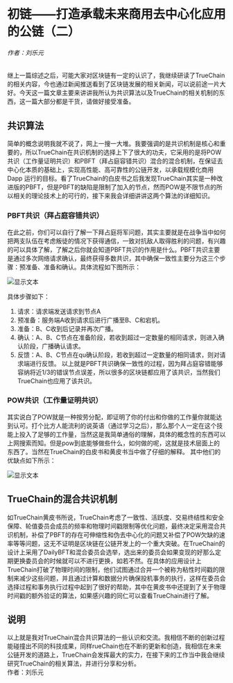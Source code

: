 # 初链——打造承载未来商用去中心化应用的公链（二）
###### 作者：刘乐元
继上一篇综述之后，可能大家对区块链有一定的认识了，我继续研读了TrueChain的相关内容，今也通过新闻推送看到了区块链发展的相关新闻，可以说前途一片大好。今天这一篇文章主要来讲讲我所认为共识算法以及TrueChain的相关机制的东西，这一篇大部分都是干货，请做好接受准备。
## 共识算法
简单的概念说明我就不说了，网上一搜一大堆。我要强调的是共识机制是核心和重要的，所以TrueChain在共识机制的选择上下了很大的功夫，它采用的是将POW共识（工作量证明共识）和PBFT（拜占庭容错共识）混合的混合机制，在保证去中心化本质的基础上，实现高性能、高可靠性的公链开发，以承载规模化商用 Dapp 运行的目标。看了TrueChain的白皮书之后我发现TrueChain其实是一种改进版的PBFT，但是PBFT的缺陷是限制了加入的节点，然而POW是不限节点的所以相关的理论技术上的可行的，接下来我会详细讲讲这两个算法的详细知识。
### PBFT共识（拜占庭容错共识）
在此之前，你们可以自行了解一下拜占庭将军问题，其实主要就是在战争当中如何把两支队伍在考虑叛徒的情况下获得通信，一致对抗敌人取得胜利的问题，有兴趣的可以具体了解，了解之后你就会知道PBFT共识的作用是什么。PBFT共识主要是通过多次网络请求确认，最终获得多数共识，其中确保一致性主要分为这三个步骤：预准备、准备和确认。具体流程如下图所示：

![显示文本](C:\Users\Kevin\Desktop\1.png)

具体步骤如下：
1. 请求：请求端发送请求到节点A
2. 预准备：服务端A收到请求后进行广播至B、C和宕机。
3. 准备：B、C收到后记录并再次广播。
4. 确认：A、B、C节点在准备阶段，若收到超过一定数量的相同请求，则进入确认阶段，广播确认请求。
5. 反馈：A、B、C节点在qu确认阶段，若收到超过一定数量的相同请求，则对请求端进行反馈。
以上就是PBFT共识确保一致性的过程，因为拜占庭容错能够容纳将近1/3的错误节点误差，所以很多的区块链都应用了该共识，当然我们TrueChain也应用了该共识。
### POW共识（工作量证明共识）
其实说白了POW就是一种按劳分配，即证明了你的付出和你做的工作量你就能达到认可。打个比方人能流利的说英语（通过学习之后），那么那个人一定在这个技能上投入了足够的工作量，当然这是我简单通俗的理解，具体的概念性的东西可以上网搜索而知。但是pow到底能够做些什么，如何做的呢，这就是技术层面上的东西了。当然在TrueChain的白皮书和黄皮书当中做了仔细的解释。
其中他们的优缺点如下所示：

![显示文本](C:\Users\Kevin\Desktop\2.png)

## TrueChain的混合共识机制
如TrueChain黄皮书所说，TrueChain考虑了一致性、活跃度、交易终结性和安全保障、轮值委员会成员的频率和物理时间戳限制等优化问题，最终决定采用混合共识机制，补偿了PBFT的存在可伸缩性和伪去中心化的问题又补偿了POW欠缺的速率等等问题，这无不证明是区块链在公链开发上的一个重大突破。在TrueChain的设计上采用了DailyBFT和混合委员会选举，选出来的委员会如果变现的好那么定期更换委员会的时候就可以不进行更换，如若不然。在具体的应用设计上TrueChain打破了物理时间的限制，他们试图通过合并一个被称为粘性时间戳的限制来减少这些问题，并且通过计算和数据分片确保投机事务的执行，这样在委员会选择过程和事务执行过程中起到了很好的帮助，其中在黄皮书中还提到了关于物理时间戳的额外验证的算法，如果感兴趣的同仁可以查看TrueChain进行了解。
## 说明
以上就是我对TrueChain混合共识算法的一些认识和交流。我相信不断的创新过程能碰撞出不同的科技成果，同样rueChain也在不断的更新和创造，我相信在未来公链开发的道路上，TrueChain会发挥最大的实力，在接下来的工作当中我会继续研究TrueChain的相关算法，并进行分享和分析。                                                                 
作者：刘乐元
